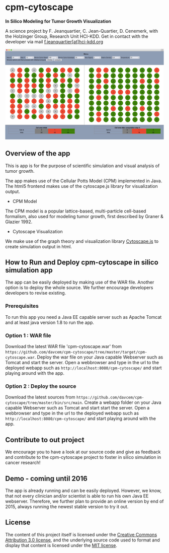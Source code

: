 # cpm-cytoscape #

__In Silico Modeling for Tumor Growth Visualization__

A science project by 
F. Jeanquartier, C. Jean-Quartier, D. Cenemerk, with the Holzinger Group, Research Unit HCI-KDD.
Get in contact with the developer via mail [f.jeanquartier[at]hci-kdd.org](mailto:f.jeanquartier[at]hci-kdd.org)

<img src="img/CPM-Cytoscape-Screenshot.jpg" width="780" alt="The cpm-cytoscape webapp provides a ui for initialization and stepwise simulation computation. The left part shows the initialization, the right part the state after performing Monte Carlo step computations." />



## Overview of the app ##

This is app is for the purpose of scientific simulation and visual analysis of tumor growth.
 
The app makes use of the Cellular Potts Model (CPM) implemented in Java.  
The html5 frontend makes use of the cytoscape.js library for visualization output.

- CPM Model

The CPM model is a popular lattice-based, multi-particle cell-based formalism, also used for modeling tumor growth, first described by Graner & Glazier 1992.

- Cytoscape Visualization

We make use of the graph theory and visualization library [Cytoscape.js](http://js.cytoscape.org) to create simulation output in html.


## How to Run and Deploy cpm-cytoscape in silico simulation app ##

The app can be easily deployed by making use of the WAR file. 
Another option is to deploy the whole source. 
We further encourage developers developers to revise existing.

### Prerequisites ###

To run this app you need a Java EE capable server such as Apache Tomcat and at least java version 1.8 to run the app.

### Option 1 : WAR file ###

Download the latest WAR file 'cpm-cytoscape.war' from `https://github.com/davcem/cpm-cytoscape/tree/master/target/cpm-cytoscape.war`. 
Deploy the war file on your Java capable Webserver such as Tomcat and start the server.
Open a webbrowser and type in the url to the deployed webapp such as `http://localhost:8080/cpm-cytoscape/` and start playing around with the app.

### Option 2 : Deploy the source ###

Download the latest sources from `https://github.com/davcem/cpm-cytoscape/tree/master/bin/src/main`.
Create a webapp folder on your Java capable Webserver such as Tomcat and start start the server. 
Open a webbrowser and type in the url to the deployed webapp such as `http://localhost:8080/cpm-cytoscape/` and start playing around with the app.


## Contribute to out project ##

We encourage you to have a look at our source code and give as feedback and contribute to the cpm-cytoscape project to foster in silico simulation in cancer research!


## Demo - coming until 2016 ##

The app is already running and can be easily deployed. 
However, we know, that not every clinician and/or scientist is able to run his own Java EE webserver. 
Therefore, we further plan to provide an online version by end of 2015, always running the newest stable version to try it out.

## License

The content of this project itself is licensed under the [Creative Commons Attribution 3.0 license](http://creativecommons.org/licenses/by/3.0/us/deed.en_US), and the underlying source code used to format and display that content is licensed under the [MIT license](http://opensource.org/licenses/mit-license.php).